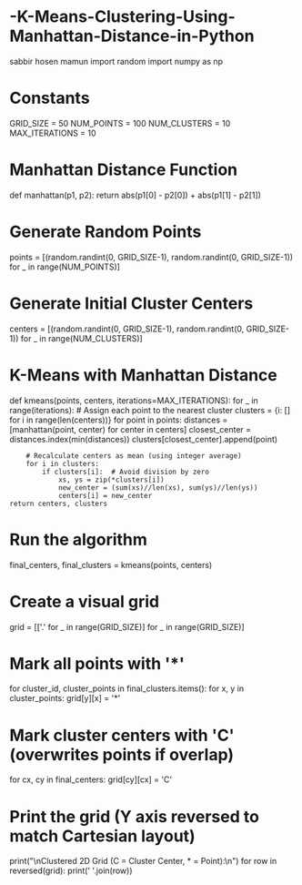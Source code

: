 # -K-Means-Clustering-Using-Manhattan-Distance-in-Python
sabbir hosen mamun
 import random
import numpy as np

# Constants
GRID_SIZE = 50
NUM_POINTS = 100
NUM_CLUSTERS = 10
MAX_ITERATIONS = 10

# Manhattan Distance Function
def manhattan(p1, p2):
    return abs(p1[0] - p2[0]) + abs(p1[1] - p2[1])

# Generate Random Points
points = [(random.randint(0, GRID_SIZE-1), random.randint(0, GRID_SIZE-1)) for _ in range(NUM_POINTS)]

# Generate Initial Cluster Centers
centers = [(random.randint(0, GRID_SIZE-1), random.randint(0, GRID_SIZE-1)) for _ in range(NUM_CLUSTERS)]

# K-Means with Manhattan Distance
def kmeans(points, centers, iterations=MAX_ITERATIONS):
    for _ in range(iterations):
        # Assign each point to the nearest cluster
        clusters = {i: [] for i in range(len(centers))}
        for point in points:
            distances = [manhattan(point, center) for center in centers]
            closest_center = distances.index(min(distances))
            clusters[closest_center].append(point)

        # Recalculate centers as mean (using integer average)
        for i in clusters:
            if clusters[i]:  # Avoid division by zero
                xs, ys = zip(*clusters[i])
                new_center = (sum(xs)//len(xs), sum(ys)//len(ys))
                centers[i] = new_center
    return centers, clusters

# Run the algorithm
final_centers, final_clusters = kmeans(points, centers)

# Create a visual grid
grid = [['.' for _ in range(GRID_SIZE)] for _ in range(GRID_SIZE)]

# Mark all points with '*'
for cluster_id, cluster_points in final_clusters.items():
    for x, y in cluster_points:
        grid[y][x] = '*'

# Mark cluster centers with 'C' (overwrites points if overlap)
for cx, cy in final_centers:
    grid[cy][cx] = 'C'

# Print the grid (Y axis reversed to match Cartesian layout)
print("\nClustered 2D Grid (C = Cluster Center, * = Point):\n")
for row in reversed(grid):
    print(' '.join(row))
